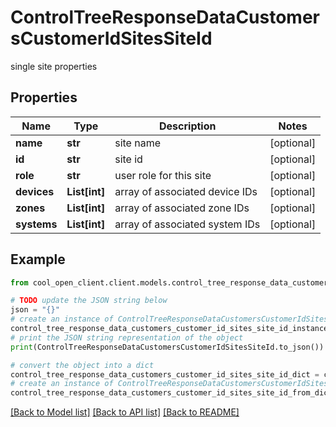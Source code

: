 # ControlTreeResponseDataCustomersCustomerIdSitesSiteId

single site properties

## Properties

Name | Type | Description | Notes
------------ | ------------- | ------------- | -------------
**name** | **str** | site name | [optional] 
**id** | **str** | site id | [optional] 
**role** | **str** | user role for this site | [optional] 
**devices** | **List[int]** | array of associated device IDs | [optional] 
**zones** | **List[int]** | array of associated zone IDs | [optional] 
**systems** | **List[int]** | array of associated system IDs | [optional] 

## Example

```python
from cool_open_client.client.models.control_tree_response_data_customers_customer_id_sites_site_id import ControlTreeResponseDataCustomersCustomerIdSitesSiteId

# TODO update the JSON string below
json = "{}"
# create an instance of ControlTreeResponseDataCustomersCustomerIdSitesSiteId from a JSON string
control_tree_response_data_customers_customer_id_sites_site_id_instance = ControlTreeResponseDataCustomersCustomerIdSitesSiteId.from_json(json)
# print the JSON string representation of the object
print(ControlTreeResponseDataCustomersCustomerIdSitesSiteId.to_json())

# convert the object into a dict
control_tree_response_data_customers_customer_id_sites_site_id_dict = control_tree_response_data_customers_customer_id_sites_site_id_instance.to_dict()
# create an instance of ControlTreeResponseDataCustomersCustomerIdSitesSiteId from a dict
control_tree_response_data_customers_customer_id_sites_site_id_from_dict = ControlTreeResponseDataCustomersCustomerIdSitesSiteId.from_dict(control_tree_response_data_customers_customer_id_sites_site_id_dict)
```
[[Back to Model list]](../README.md#documentation-for-models) [[Back to API list]](../README.md#documentation-for-api-endpoints) [[Back to README]](../README.md)


